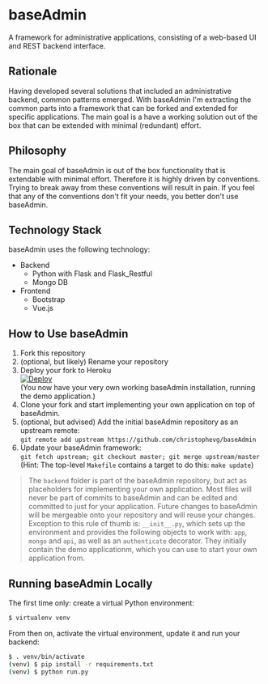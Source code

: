 # baseAdmin

A framework for administrative applications, consisting of a web-based UI and REST backend interface.

## Rationale

Having developed several solutions that included an administrative backend, common patterns emerged. With baseAdmin I'm extracting the common parts into a framework that can be forked and extended for specific applications. The main goal is a have a working solution out of the box that can be extended with minimal (redundant) effort.

## Philosophy

The main goal of baseAdmin is out of the box functionality that is extendable with minimal effort. Therefore it is highly driven by conventions. Trying to break away from these conventions will result in pain. If you feel that any of the conventions don't fit your needs, you better don't use baseAdmin.

## Technology Stack

baseAdmin uses the following technology:

* Backend
  * Python with Flask and Flask_Restful
  * Mongo DB
* Frontend
  * Bootstrap
  * Vue.js

## How to Use baseAdmin

1. Fork this repository
2. (optional, but likely) Rename your repository
3. Deploy your fork to Heroku  
[![Deploy](https://www.herokucdn.com/deploy/button.svg)](https://heroku.com/deploy)  
(You now have your very own working baseAdmin installation, running the demo application.)
4. Clone your fork and start implementing your own application on top of baseAdmin.
5. (optional, but advised) Add the initial baseAdmin repository as an upstream remote:  
`git remote add upstream https://github.com/christophevg/baseAdmin`
6. Update your baseAdmin framework:  
`git fetch upstream; git checkout master; git merge upstream/master`  
(Hint: The top-level `Makefile` contains a target to do this: `make update`)

> The `backend` folder is part of the baseAdmin repository, but act as placeholders for implementing your own application. Most files will never be part of commits to baseAdmin and can be edited and committed to just for your application. Future changes to baseAdmin will be mergeable onto your repository and will reuse your changes. Exception to this rule of thumb is: `__init__.py`, which sets up the environment and provides the following objects to work with: `app`, `mongo` and `api`, as well as an `authenticate` decorator.
They initially contain the demo applicationm, which you can use to start your own application from.

## Running baseAdmin Locally

The first time only: create a virtual Python environment:

```bash
$ virtualenv venv
```

From then on, activate the virtual environment, update it and run your backend:

```bash
$ . venv/bin/activate
(venv) $ pip install -r requirements.txt
(venv) $ python run.py
```
